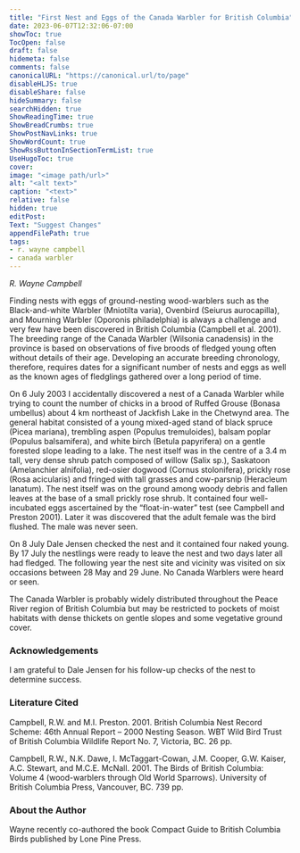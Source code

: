 ```yaml
---
title: "First Nest and Eggs of the Canada Warbler for British Columbia"
date: 2023-06-07T12:32:06-07:00
showToc: true
TocOpen: false
draft: false
hidemeta: false
comments: false
canonicalURL: "https://canonical.url/to/page"
disableHLJS: true 
disableShare: false
hideSummary: false
searchHidden: true
ShowReadingTime: true
ShowBreadCrumbs: true
ShowPostNavLinks: true
ShowWordCount: true
ShowRssButtonInSectionTermList: true
UseHugoToc: true
cover:
image: "<image path/url>" 
alt: "<alt text>" 
caption: "<text>" 
relative: false
hidden: true
editPost:
Text: "Suggest Changes" 
appendFilePath: true
tags:
- r. wayne campbell
- canada warbler
---
```


*R. Wayne Campbell*

Finding nests with eggs of ground-nesting wood-warblers such as the Black-and-white Warbler (Mniotilta varia), Ovenbird (Seiurus aurocapilla), and Mourning Warbler (Oporonis philadelphia) is always a challenge and very few have been discovered in British Columbia (Campbell et al. 2001). The breeding range of the Canada Warbler (Wilsonia canadensis) in the province is based on observations of five broods of fledged young often without details of their age. Developing an accurate breeding chronology, therefore, requires dates for a significant number of nests and eggs as well as the known ages of fledglings gathered over a long period of time. 

On 6 July 2003 I accidentally discovered a nest of a Canada Warbler while trying to count the number of chicks in a brood of Ruffed Grouse (Bonasa umbellus) about 4 km northeast of Jackfish Lake in the Chetwynd area. The general habitat consisted of a young mixed-aged stand of black spruce (Picea mariana), trembling aspen (Populus tremuloides), balsam poplar (Populus balsamifera), and white birch (Betula papyrifera) on a gentle forested slope leading to a lake. The nest itself was in the centre of a 3.4 m tall, very dense shrub patch composed of willow (Salix sp.), Saskatoon (Amelanchier alnifolia), red-osier dogwood (Cornus stolonifera), prickly rose (Rosa acicularis) and fringed with tall grasses and cow-parsnip (Heracleum lanatum). The nest itself was on the ground among woody debris and fallen leaves at the base of a small prickly rose shrub. It contained four well-incubated eggs ascertained by the “float-in-water” test (see Campbell and Preston 2001). Later it was discovered that the adult female was the bird flushed. The male was never seen. 

On 8 July Dale Jensen checked the nest and it contained four naked young. By 17 July the nestlings were ready to leave the nest and two days later all had fledged. The following year the nest site and vicinity was visited on six occasions between 28 May and 29 June. No Canada Warblers were heard or seen. 

The Canada Warbler is probably widely distributed throughout the Peace River region of British Columbia but may be restricted to pockets of moist habitats with dense thickets on gentle slopes and some vegetative ground cover.

### Acknowledgements 

I am grateful to Dale Jensen for his follow-up checks of the nest to determine success. 

### Literature Cited 

Campbell, R.W. and M.I. Preston. 2001. British Columbia Nest Record Scheme: 46th Annual Report – 2000 Nesting Season. WBT Wild Bird Trust of British Columbia Wildlife Report No. 7, Victoria, BC. 26 pp. 

Campbell, R.W., N.K. Dawe, I. McTaggart-Cowan, J.M. Cooper, G.W. Kaiser, A.C. Stewart, and M.C.E. McNall. 2001. The Birds of British Columbia: Volume 4 (wood-warblers through Old World Sparrows). University of British Columbia Press, Vancouver, BC. 739 pp. 

### About the Author 

Wayne recently co-authored the book Compact Guide to British Columbia Birds published by Lone Pine Press.